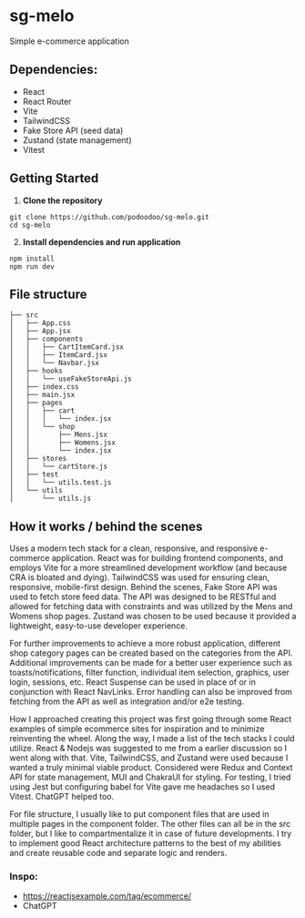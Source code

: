 # sg-melo

Simple e-commerce application

## Dependencies:

-   React
-   React Router
-   Vite
-   TailwindCSS
-   Fake Store API (seed data)
-   Zustand (state management)
-   Vitest

## Getting Started

1. **Clone the repository**

```
git clone https://github.com/podoodoo/sg-melo.git
cd sg-melo
```

2. **Install dependencies and run application**

```
npm install
npm run dev
```

## File structure

```
├── src
│   ├── App.css
│   ├── App.jsx
│   ├── components
│   │   ├── CartItemCard.jsx
│   │   ├── ItemCard.jsx
│   │   └── Navbar.jsx
│   ├── hooks
│   │   └── useFakeStoreApi.js
│   ├── index.css
│   ├── main.jsx
│   ├── pages
│   │   ├── cart
│   │   │   └── index.jsx
│   │   └── shop
│   │       ├── Mens.jsx
│   │       ├── Womens.jsx
│   │       └── index.jsx
│   ├── stores
│   │   └── cartStore.js
│   ├── test
│   │   └── utils.test.js
│   └── utils
│       └── utils.js
```

## How it works / behind the scenes

Uses a modern tech stack for a clean, responsive, and responsive e-commerce application. React was for building frontend components, and employs Vite for a more streamlined development workflow (and because CRA is bloated and dying). TailwindCSS was used for ensuring clean, responsive, mobile-first design. Behind the scenes, Fake Store API was used to fetch store feed data. The API was designed to be RESTful and allowed for fetching data with constraints and was utilized by the Mens and Womens shop pages. Zustand was chosen to be used because it provided a lightweight, easy-to-use developer experience.

For further improvements to achieve a more robust application, different shop category pages can be created based on the categories from the API. Additional improvements can be made for a better user experience such as toasts/notifications, filter function, individual item selection, graphics, user login, sessions, etc. React Suspense can be used in place of or in conjunction with React NavLinks. Error handling can also be improved from fetching from the API as well as integration and/or e2e testing.

How I approached creating this project was first going through some React examples of simple ecommerce sites for inspiration and to minimize reinventing the wheel. Along the way, I made a list of the tech stacks I could utilize. React & Nodejs was suggested to me from a earlier discussion so I went along with that. Vite, TailwindCSS, and Zustand were used because I wanted a truly minimal viable product. Considered were Redux and Context API for state management, MUI and ChakraUI for styling. For testing, I tried using Jest but configuring babel for Vite gave me headaches so I used Vitest. ChatGPT helped too.

For file structure, I usually like to put component files that are used in multiple pages in the component folder. The other files can all be in the src folder, but I like to compartmentalize it in case of future developments. I try to implement good React architecture patterns to the best of my abilities and create reusable code and separate logic and renders. 

### Inspo:

-   https://reactjsexample.com/tag/ecommerce/
-   ChatGPT
